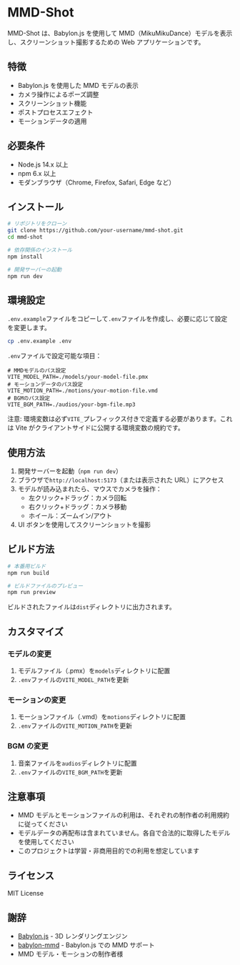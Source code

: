 # MMD-Shot

MMD-Shot は、Babylon.js を使用して MMD（MikuMikuDance）モデルを表示し、スクリーンショット撮影するための Web アプリケーションです。

## 特徴

- Babylon.js を使用した MMD モデルの表示
- カメラ操作によるポーズ調整
- スクリーンショット機能
- ポストプロセスエフェクト
- モーションデータの適用

## 必要条件

- Node.js 14.x 以上
- npm 6.x 以上
- モダンブラウザ（Chrome, Firefox, Safari, Edge など）

## インストール

```bash
# リポジトリをクローン
git clone https://github.com/your-username/mmd-shot.git
cd mmd-shot

# 依存関係のインストール
npm install

# 開発サーバーの起動
npm run dev
```

## 環境設定

`.env.example`ファイルをコピーして`.env`ファイルを作成し、必要に応じて設定を変更します。

```bash
cp .env.example .env
```

`.env`ファイルで設定可能な項目：

```
# MMDモデルのパス設定
VITE_MODEL_PATH=./models/your-model-file.pmx
# モーションデータのパス設定
VITE_MOTION_PATH=./motions/your-motion-file.vmd
# BGMのパス設定
VITE_BGM_PATH=./audios/your-bgm-file.mp3
```

注意: 環境変数は必ず`VITE_`プレフィックス付きで定義する必要があります。これは Vite がクライアントサイドに公開する環境変数の規約です。

## 使用方法

1. 開発サーバーを起動（`npm run dev`）
2. ブラウザで`http://localhost:5173`（または表示された URL）にアクセス
3. モデルが読み込まれたら、マウスでカメラを操作：
   - 左クリック+ドラッグ：カメラ回転
   - 右クリック+ドラッグ：カメラ移動
   - ホイール：ズームイン/アウト
4. UI ボタンを使用してスクリーンショットを撮影

## ビルド方法

```bash
# 本番用ビルド
npm run build

# ビルドファイルのプレビュー
npm run preview
```

ビルドされたファイルは`dist`ディレクトリに出力されます。

## カスタマイズ

### モデルの変更

1. モデルファイル（.pmx）を`models`ディレクトリに配置
2. `.env`ファイルの`VITE_MODEL_PATH`を更新

### モーションの変更

1. モーションファイル（.vmd）を`motions`ディレクトリに配置
2. `.env`ファイルの`VITE_MOTION_PATH`を更新

### BGM の変更

1. 音楽ファイルを`audios`ディレクトリに配置
2. `.env`ファイルの`VITE_BGM_PATH`を更新

## 注意事項

- MMD モデルとモーションファイルの利用は、それぞれの制作者の利用規約に従ってください
- モデルデータの再配布は含まれていません。各自で合法的に取得したモデルを使用してください
- このプロジェクトは学習・非商用目的での利用を想定しています

## ライセンス

MIT License

## 謝辞

- [Babylon.js](https://www.babylonjs.com/) - 3D レンダリングエンジン
- [babylon-mmd](https://github.com/noname0310/babylon-mmd) - Babylon.js での MMD サポート
- MMD モデル・モーションの制作者様

